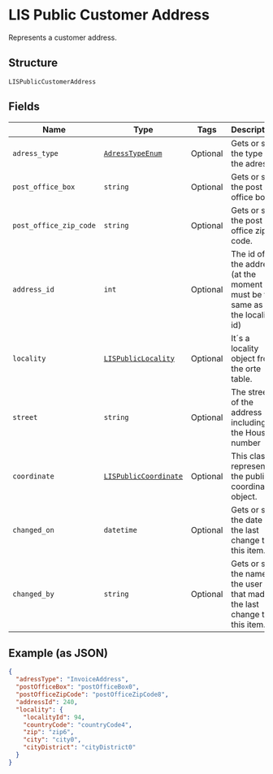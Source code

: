 
# LIS Public Customer Address

Represents a customer address.

## Structure

`LISPublicCustomerAddress`

## Fields

| Name | Type | Tags | Description |
|  --- | --- | --- | --- |
| `adress_type` | [`AdressTypeEnum`](../../doc/models/adress-type-enum.md) | Optional | Gets or sets the type of the adress. |
| `post_office_box` | `string` | Optional | Gets or sets the post office box. |
| `post_office_zip_code` | `string` | Optional | Gets or sets the post office zip code. |
| `address_id` | `int` | Optional | The id of the address (at the moment must be the same as the locality id) |
| `locality` | [`LISPublicLocality`](../../doc/models/lis-public-locality.md) | Optional | It´s a locality object from the orte table. |
| `street` | `string` | Optional | The street of the address including the House number |
| `coordinate` | [`LISPublicCoordinate`](../../doc/models/lis-public-coordinate.md) | Optional | This class represents the public coordinate object. |
| `changed_on` | `datetime` | Optional | Gets or sets the date of the last change to this item. |
| `changed_by` | `string` | Optional | Gets or sets the name of the user that made the last change to this item. |

## Example (as JSON)

```json
{
  "adressType": "InvoiceAddress",
  "postOfficeBox": "postOfficeBox0",
  "postOfficeZipCode": "postOfficeZipCode8",
  "addressId": 240,
  "locality": {
    "localityId": 94,
    "countryCode": "countryCode4",
    "zip": "zip6",
    "city": "city0",
    "cityDistrict": "cityDistrict0"
  }
}
```

